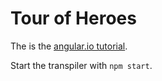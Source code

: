 # Tour of Heroes

The is the [angular.io tutorial](https://angular.io/tutorial).

Start the transpiler with `npm start`.
